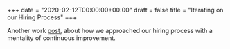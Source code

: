 +++
date = "2020-02-12T00:00:00+00:00"
draft = false 
title = "Iterating on our Hiring Process"
+++

Another work [post](https://www.hidigital.solutions/blog/iterating-on-our-hiring-process/), about how we approached our hiring process with a mentality of continuous improvement.